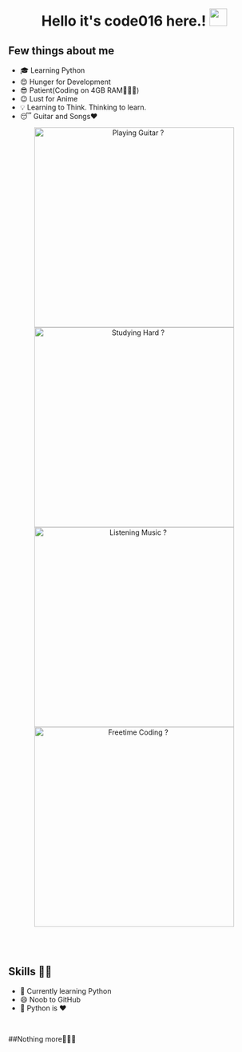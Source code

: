 <h1 align="center">Hello it's code016 here.! <img src="https://github.com/itscode016/itscode016/blob/main/gifs/Hi.gif" width="35px"></h1>
<p align="center">
</p>

<div align="center">

</div>


## Few things about me
- 🎓 Learning Python
- 😍️ Hunger for Development
- 😎 Patient(Coding on 4GB RAM🤷🏻‍♂️)
- 😉 Lust for Anime
- 💡 Learning to Think. Thinking to learn.
- 😴 Guitar and Songs❤️


<div align="center">
<img width="400px" src="https://github.com/itscode016/itscode016/blob/main/gifs/guitar.gif" alt="Playing Guitar ?">
<img width="400px" src="https://github.com/itscode016/itscode016/blob/main/gifs/study.gif" alt="Studying Hard ?">
<img width="400px" src="https://github.com/itscode016/itscode016/blob/main/gifs/music.gif" alt="Listening Music ?">
<img width="400px" src="https://github.com/itscode016/itscode016/blob/main/gifs/laptop.gif" alt="Freetime Coding ?">

<br><br>

</div>


## Skills 👨‍💻

- 🌱 Currently learning Python
- 😄 Noob to GitHub
- 🥰 Python is ❤️

</br>

##Nothing more🤦🏻‍♂️
